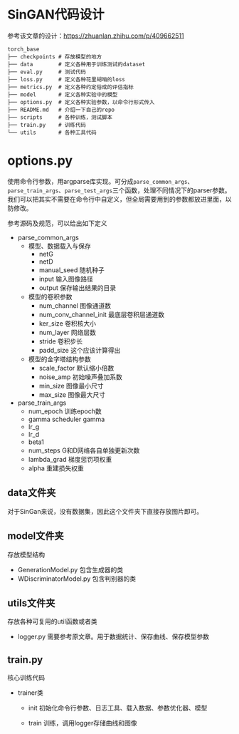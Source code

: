 # SinGAN代码设计

参考该文章的设计：https://zhuanlan.zhihu.com/p/409662511

```shell
torch_base 
├── checkpoints # 存放模型的地方 
├── data        # 定义各种用于训练测试的dataset 
├── eval.py     # 测试代码 
├── loss.py     # 定义各种花里胡哨的loss 
├── metrics.py  # 定义各种约定俗成的评估指标 
├── model       # 定义各种实验中的模型 
├── options.py  # 定义各种实验参数，以命令行形式传入 
├── README.md   # 介绍一下自己的repo 
├── scripts     # 各种训练，测试脚本 
├── train.py    # 训练代码 
└── utils       # 各种工具代码
```

# options.py

使用命令行参数，用argparse库实现。可分成`parse_common_args`、`parse_train_args`、`parse_test_args`三个函数，处理不同情况下的parser参数。我们可以把其实不需要在命令行中自定义，但全局需要用到的参数都放进里面，以防修改。

参考源码及规范，可以给出如下定义

- parse_common_args
  - 模型、数据载入与保存
    - netG
    - netD
    - manual_seed 随机种子
    - input 输入图像路径
    - output 保存输出结果的目录
  - 模型的卷积参数
    - num_channel 图像通道数
    - num_conv_channel_init 最底层卷积层通道数
    - ker_size 卷积核大小
    - num_layer 网络层数
    - stride 卷积步长
    - padd_size 这个应该计算得出
  - 模型的金字塔结构参数
    - scale_factor 默认缩小倍数
    - noise_amp 初始噪声叠加系数
    - min_size 图像最小尺寸
    - max_size 图像最大尺寸
- parse_train_args
  - num_epoch 训练epoch数
  - gamma    scheduler gamma
  - lr_g
  - lr_d
  - beta1
  - num_steps G和D网络各自单独更新次数
  - lambda_grad  梯度惩罚项权重
  - alpha  重建损失权重

## data文件夹

对于SinGan来说，没有数据集，因此这个文件夹下直接存放图片即可。

## model文件夹

存放模型结构

- GenerationModel.py 包含生成器的类
- WDiscriminatorModel.py 包含判别器的类

## utils文件夹

存放各种可复用的util函数或者类

- logger.py  需要参考原文章。用于数据统计、保存曲线、保存模型参数

## train.py

核心训练代码

- trainer类

  - init  初始化命令行参数、日志工具、载入数据、参数优化器、模型

  - train 训练，调用logger存储曲线和图像

    


